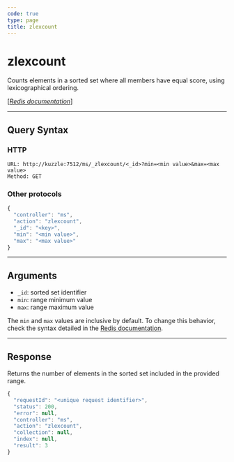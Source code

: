 ```yaml
---
code: true
type: page
title: zlexcount
---
```


# zlexcount



Counts elements in a sorted set where all members have equal score, using lexicographical ordering.

[[_Redis documentation_]](https://redis.io/commands/zlexcount)

---

## Query Syntax

### HTTP

```http
URL: http://kuzzle:7512/ms/_zlexcount/<_id>?min=<min value>&max=<max value>
Method: GET
```

### Other protocols

```js
{
  "controller": "ms",
  "action": "zlexcount",
  "_id": "<key>",
  "min": "<min value>",
  "max": "<max value>"
}
```

---

## Arguments

- `_id`: sorted set identifier
- `min`: range minimum value
- `max`: range maximum value

The `min` and `max` values are inclusive by default. To change this behavior, check the syntax detailed in the [Redis documentation](https://redis.io/commands/zrangebylex).

---

## Response

Returns the number of elements in the sorted set included in the provided range.

```js
{
  "requestId": "<unique request identifier>",
  "status": 200,
  "error": null,
  "controller": "ms",
  "action": "zlexcount",
  "collection": null,
  "index": null,
  "result": 3
}
```
